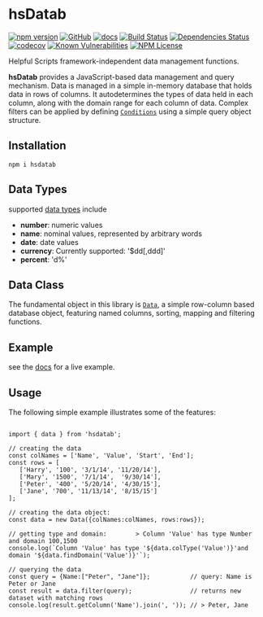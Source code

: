 hsDatab 
========
[![npm version](https://badge.fury.io/js/hsdatab.svg)](https://badge.fury.io/js/hsdatab)
[![GitHub](https://img.shields.io/badge/GitHub-hsDatab-blue.svg)](https://github.com/helpfulscripts/hsdatab)
[![docs](https://img.shields.io/badge/hsDocs-hsDatab-blue.svg)](https://helpfulscripts.github.io/hsExcel/#!/api/hsDatab/0)
[![Build Status](https://travis-ci.org/HelpfulScripts/hsDatab.svg?branch=master)](https://travis-ci.org/HelpfulScripts/hsDatab)
[![Dependencies Status](https://david-dm.org/helpfulscripts/hdatab.svg)](https://david-dm.org/helpfulscripts/hdatab)
[![codecov](https://codecov.io/gh/HelpfulScripts/hsDatab/branch/master/graph/badge.svg)](https://codecov.io/gh/HelpfulScripts/hsDatab)
[![Known Vulnerabilities](https://snyk.io/test/github/HelpfulScripts/hsDatab/badge.svg?targetFile=package.json)](https://snyk.io/test/github/HelpfulScripts/hsDatab?targetFile=package.json)
[![NPM License](https://img.shields.io/badge/license-MIT-brightgreen.svg)](https://www.npmjs.com/package/hsdatab)

Helpful Scripts framework-independent data management functions.

**hsDatab** provides a JavaScript-based data management and query mechanism.
Data is managed in a simple in-memory database that holds data in rows of columns. 
It autodetermines the types of data held in each column, along with the 
domain range for each column of data. 
Complex filters can be applied by defining [`Conditions`](https://helpfulscripts.github.io/hsDatab/#!/api/hsDatab/hsDatab.DataFilters) using a simple query object structure.

## Installation
`npm i hsdatab`

## Data Types
supported [data types](https://helpfulscripts.github.io/hsDatab/#!/api/hsDatab/hsDatab.Data.Data.type) include
- **number**: numeric values
- **name**: nominal values, represented by arbitrary words
- **date**: date values
- **currency**: Currently supported: '$dd[,ddd]'
- **percent**: 'd%'

## Data Class
The fundamental object in this library is [`Data`](https://helpfulscripts.github.io/hsDatab/#!/api/hsDatab/hsDatab.Data.Data), 
a simple row-column based database object, 
featuring named columns, sorting, mapping and filtering functions.

## Example
see the [docs](https://helpfulscripts.github.io/hsDatab/#!/api/hsDatab/0) for a live example.

## Usage 
The following simple example illustrates some of the features: 
``` 

import { data } from 'hsdatab';

// creating the data
const colNames = ['Name', 'Value', 'Start', 'End'];
const rows = [
   ['Harry', '100', '3/1/14', '11/20/14'], 
   ['Mary', '1500', '7/1/14',  '9/30/14'],
   ['Peter', '400', '5/20/14', '4/30/15'],  
   ['Jane', '700', '11/13/14', '8/15/15']
];

// creating the data object:
const data = new Data({colNames:colNames, rows:rows});

// getting type and domain:        > Column 'Value' has type Number and domain 100,1500
console.log(`Column 'Value' has type '${data.colType('Value')}'and domain '${data.findDomain('Value')}'`);

// querying the data
const query = {Name:["Peter", "Jane"]};           // query: Name is Peter or Jane
const result = data.filter(query);                // returns new dataset with matching rows
console.log(result.getColumn('Name').join(', ')); // > Peter, Jane
```

